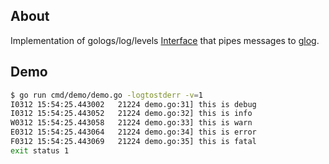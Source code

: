 ## About

Implementation of gologs/log/levels [Interface](https://godoc.org/github.com/gologs/log/levels#Interface)
that pipes messages to [glog](https://godoc.org/github.com/golang/glog).

## Demo

```sh
$ go run cmd/demo/demo.go -logtostderr -v=1
I0312 15:54:25.443002   21224 demo.go:31] this is debug
I0312 15:54:25.443052   21224 demo.go:32] this is info
W0312 15:54:25.443058   21224 demo.go:33] this is warn
E0312 15:54:25.443064   21224 demo.go:34] this is error
F0312 15:54:25.443069   21224 demo.go:35] this is fatal
exit status 1
```
